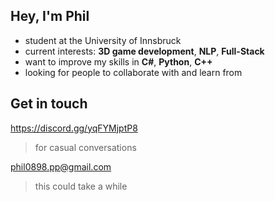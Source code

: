 ## Hey, I'm Phil
- student at the University of Innsbruck
- current interests: **3D game development**, **NLP**, **Full-Stack**
- want to improve my skills in **C#**, **Python**, **C++**
- looking for people to collaborate with and learn from
 
                
## Get in touch
 
 https://discord.gg/yqFYMjptP8 
 > for casual conversations
 
 phil0898.pp@gmail.com  
 > this could take a while
<!---
philparzer/philparzer is a ✨ special ✨ repository because its `README.md` (this file) appears on your GitHub profile.
You can click the Preview link to take a look at your changes.
--->
